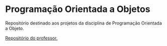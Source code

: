 # Programação Orientada a Objetos
Repositório destinado aos projetos da disciplina de Programação Orientada a Objeto.

[Repositório do professor.](https://github.com/profmarcondes?tab=repositories)
